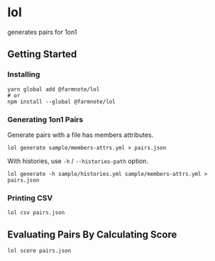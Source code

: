 # lol

generates pairs for 1on1

## Getting Started

### Installing

```console
yarn global add @farmnote/lol
# or
npm install --global @farmnote/lol
```

### Generating 1on1 Pairs

Generate pairs with a file has members attributes.

```console
lol generate sample/members-attrs.yml > pairs.json
```

With histories, use `-h` / `--histories-path` option.

```console
lol generate -h sample/histories.yml sample/members-attrs.yml > pairs.json
```

### Printing CSV

```console
lol csv pairs.json
```

## Evaluating Pairs By Calculating Score

```console
lol score pairs.json
```
